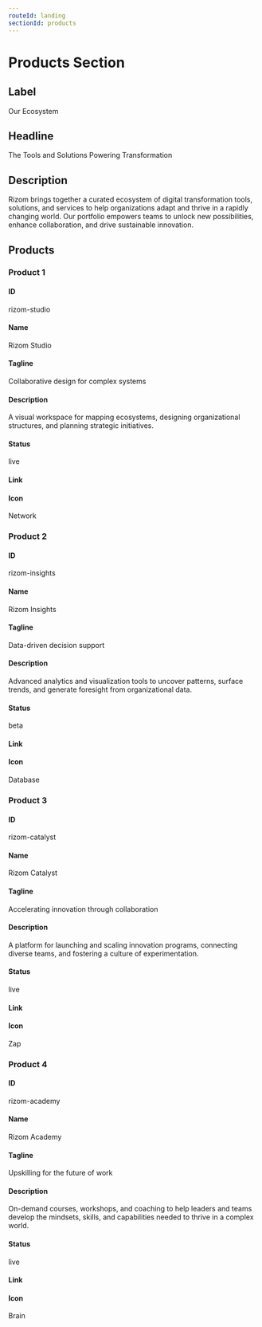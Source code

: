 ```yaml
---
routeId: landing
sectionId: products
---
```

# Products Section

## Label

Our Ecosystem

## Headline

The Tools and Solutions Powering Transformation

## Description

Rizom brings together a curated ecosystem of digital transformation tools, solutions, and services to help organizations adapt and thrive in a rapidly changing world. Our portfolio empowers teams to unlock new possibilities, enhance collaboration, and drive sustainable innovation.

## Products

### Product 1

#### ID

rizom-studio

#### Name

Rizom Studio

#### Tagline

Collaborative design for complex systems

#### Description

A visual workspace for mapping ecosystems, designing organizational structures, and planning strategic initiatives.

#### Status

live

#### Link

#### Icon

Network

### Product 2

#### ID

rizom-insights

#### Name

Rizom Insights

#### Tagline

Data-driven decision support

#### Description

Advanced analytics and visualization tools to uncover patterns, surface trends, and generate foresight from organizational data.

#### Status

beta

#### Link

#### Icon

Database

### Product 3

#### ID

rizom-catalyst

#### Name

Rizom Catalyst

#### Tagline

Accelerating innovation through collaboration

#### Description

A platform for launching and scaling innovation programs, connecting diverse teams, and fostering a culture of experimentation.

#### Status

live

#### Link

#### Icon

Zap

### Product 4

#### ID

rizom-academy

#### Name

Rizom Academy

#### Tagline

Upskilling for the future of work

#### Description

On-demand courses, workshops, and coaching to help leaders and teams develop the mindsets, skills, and capabilities needed to thrive in a complex world.

#### Status

live

#### Link

#### Icon

Brain
